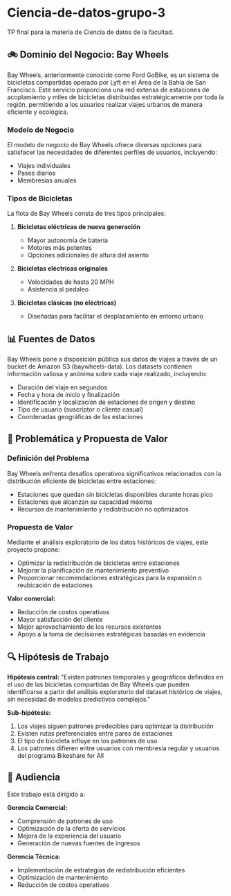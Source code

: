 # Ciencia-de-datos-grupo-3
TP final para la materia de Ciencia de datos de la facultad.

## 🚲 Dominio del Negocio: Bay Wheels

Bay Wheels, anteriormente conocido como Ford GoBike, es un sistema de bicicletas compartidas operado por Lyft en el Área de la Bahía de San Francisco. Este servicio proporciona una red extensa de estaciones de acoplamiento y miles de bicicletas distribuidas estratégicamente por toda la región, permitiendo a los usuarios realizar viajes urbanos de manera eficiente y ecológica.

### Modelo de Negocio
El modelo de negocio de Bay Wheels ofrece diversas opciones para satisfacer las necesidades de diferentes perfiles de usuarios, incluyendo:
- Viajes individuales
- Pases diarios
- Membresías anuales

### Tipos de Bicicletas
La flota de Bay Wheels consta de tres tipos principales:
1. **Bicicletas eléctricas de nueva generación**
   - Mayor autonomía de batería
   - Motores más potentes
   - Opciones adicionales de altura del asiento

2. **Bicicletas eléctricas originales**
   - Velocidades de hasta 20 MPH
   - Asistencia al pedaleo

3. **Bicicletas clásicas (no eléctricas)**
   - Diseñadas para facilitar el desplazamiento en entorno urbano

## 📊 Fuentes de Datos
Bay Wheels pone a disposición pública sus datos de viajes a través de un bucket de Amazon S3 (baywheels-data). Los datasets contienen información valiosa y anónima sobre cada viaje realizado, incluyendo:
- Duración del viaje en segundos
- Fecha y hora de inicio y finalización
- Identificación y localización de estaciones de origen y destino
- Tipo de usuario (suscriptor o cliente casual)
- Coordenadas geográficas de las estaciones

## 🎯 Problemática y Propuesta de Valor

### Definición del Problema
Bay Wheels enfrenta desafíos operativos significativos relacionados con la distribución eficiente de bicicletas entre estaciones:
- Estaciones que quedan sin bicicletas disponibles durante horas pico
- Estaciones que alcanzan su capacidad máxima
- Recursos de mantenimiento y redistribución no optimizados

### Propuesta de Valor
Mediante el análisis exploratorio de los datos históricos de viajes, este proyecto propone:
- Optimizar la redistribución de bicicletas entre estaciones
- Mejorar la planificación de mantenimiento preventivo
- Proporcionar recomendaciones estratégicas para la expansión o reubicación de estaciones

**Valor comercial:**
- Reducción de costos operativos
- Mayor satisfacción del cliente
- Mejor aprovechamiento de los recursos existentes
- Apoyo a la toma de decisiones estratégicas basadas en evidencia

## 🔍 Hipótesis de Trabajo

**Hipótesis central:**
"Existen patrones temporales y geográficos definidos en el uso de las bicicletas compartidas de Bay Wheels que pueden identificarse a partir del análisis exploratorio del dataset histórico de viajes, sin necesidad de modelos predictivos complejos."

**Sub-hipótesis:**
1. Los viajes siguen patrones predecibles para optimizar la distribución
2. Existen rutas preferenciales entre pares de estaciones
3. El tipo de bicicleta influye en los patrones de uso
4. Los patrones difieren entre usuarios con membresía regular y usuarios del programa Bikeshare for All

## 👥 Audiencia
Este trabajo está dirigido a:

**Gerencia Comercial:**
- Comprensión de patrones de uso
- Optimización de la oferta de servicios
- Mejora de la experiencia del usuario
- Generación de nuevas fuentes de ingresos

**Gerencia Técnica:**
- Implementación de estrategias de redistribución eficientes
- Optimización de mantenimiento
- Reducción de costos operativos
